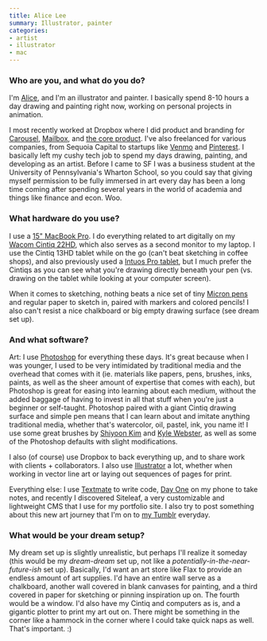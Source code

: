 ```yaml
---
title: Alice Lee
summary: Illustrator, painter
categories:
- artist
- illustrator
- mac
---
```


### Who are you, and what do you do?

I'm [Alice](http://byalicelee.com/ "Alice's website."), and I'm an illustrator and painter. I basically spend 8-10 hours a day drawing and painting right now, working on personal projects in animation.

I most recently worked at Dropbox where I did product and branding for [Carousel][carousel.2], [Mailbox][], and [the core product][dropbox]. I've also freelanced for various companies, from Sequoia Capital to startups like [Venmo][] and [Pinterest][]. I basically left my cushy tech job to spend my days drawing, painting, and developing as an artist. Before I came to SF I was a business student at the University of Pennsylvania's Wharton School, so you could say that giving myself permission to be fully immersed in art every day has been a long time coming after spending several years in the world of academia and things like finance and econ. Woo.

### What hardware do you use?

I use a [15" MacBook Pro][macbook-pro]. I do everything related to art digitally on my [Wacom Cintiq 22HD][cintiq], which also serves as a second monitor to my laptop. I use the Cintiq 13HD tablet while on the go (can't beat sketching in coffee shops), and also previously used a [Intuos Pro tablet][intuos-pro], but I much prefer the Cintiqs as you can see what you're drawing directly beneath your pen (vs. drawing on the tablet while looking at your computer screen).

When it comes to sketching, nothing beats a nice set of tiny [Micron pens][pigma-micron] and regular paper to sketch in, paired with markers and colored pencils! I also can't resist a nice chalkboard or big empty drawing surface (see dream set up).

### And what software?

Art: I use [Photoshop][] for everything these days. It's great because when I was younger, I used to be very intimidated by traditional media and the overhead that comes with it (ie. materials like papers, pens, brushes, inks, paints, as well as the sheer amount of expertise that comes with each), but Photoshop is great for easing into learning about each medium, without the added baggage of having to invest in all that stuff when you're just a beginner or self-taught. Photoshop paired with a giant Cintiq drawing surface and simple pen means that I can learn about and imitate anything traditional media, whether that's watercolor, oil, pastel, ink, you name it! I use some great brushes by [Shiyoon Kim](http://shiyoonkim.tumblr.com/ "Shiyoon's Tumblr site.") and [Kyle Webster](https://gumroad.com/kyletwebster/ "Kyle's Gumroad brush store."), as well as some of the Photoshop defaults with slight modifications.

I also (of course) use Dropbox to back everything up, and to share work with clients + collaborators. I also use [Illustrator][] a lot, whether when working in vector line art or laying out sequences of pages for print.

Everything else: I use [Textmate][] to write code, [Day One][day-one-ios] on my phone to take notes, and recently I discovered Siteleaf, a very customizable and lightweight CMS that I use for my portfolio site. I also try to post something about this new art journey that I'm on to [my Tumblr](http://blog.byalicelee.com/ "Alice's Tumblr site.") everyday.

### What would be your dream setup?

My dream set up is slightly unrealistic, but perhaps I'll realize it someday (this would be my _dream-dream_ set up, not like a _potentially-in-the-near-future-ish_ set up). Basically, I'd want an art store like Flax to provide an endless amount of art supplies. I'd have an entire wall serve as a chalkboard, another wall covered in blank canvases for painting, and a third covered in paper for sketching or pinning inspiration up on. The fourth would be a window. I'd also have my Cintiq and computers as is, and a gigantic plotter to print my art out on. There might be something in the corner like a hammock in the corner where I could take quick naps as well. That's important. :)

[intuos-pro]: https://www.wacom.com/en-ca/products/pen-tablets/intuos-pro-medium "A drawing tablet with multi-touch support."
[macbook-pro]: https://www.apple.com/macbook-pro/ "A laptop."
[cintiq]: https://www.wacom.com/en/us/cintiq "A computer screen you can draw on."
[pigma-micron]: https://www.sakuraofamerica.com/Pen-Archival "A technical pen with archival pigmented ink."
[illustrator]: https://www.adobe.com/products/illustrator.html "A vector graphics editor."
[textmate]: http://macromates.com/ "A text editor for the Mac."
[mailbox]: http://www.mailboxapp.com/ "A email client."
[carousel.2]: https://carousel.dropbox.com/ "A photo sharing service from Dropbox."
[dropbox]: https://www.dropbox.com/ "Online syncing and storage."
[day-one-ios]: https://itunes.apple.com/us/app/day-one-journal/id421706526 "A journal app."
[venmo]: https://venmo.com/ "A payment service."
[photoshop]: https://www.adobe.com/products/photoshop.html "A bitmap image editor."
[pinterest]: https://www.pinterest.com/ "An online 'pinboard' service."
